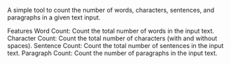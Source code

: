 A simple tool to count the number of words, characters, sentences, and paragraphs in a given text input.

Features
Word Count: Count the total number of words in the input text.
Character Count: Count the total number of characters (with and without spaces).
Sentence Count: Count the total number of sentences in the input text.
Paragraph Count: Count the number of paragraphs in the input text.
